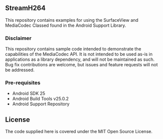 ## StreamH264

This repository contains examples for using the SurfaceView and MediaCodec Classed found in the Android Support Library.

### Disclaimer
This repository contains sample code intended to demonstrate the capabilities of the MediaCodec API. It is not intended to be used as-is in applications as a library dependency, and will not be maintained as such. Bug fix contributions are welcome, but issues and feature requests will not be addressed.

### Pre-requisites

- Android SDK 25
- Android Build Tools v25.0.2
- Android Support Repository

## License

The code supplied here is covered under the MIT Open Source License.